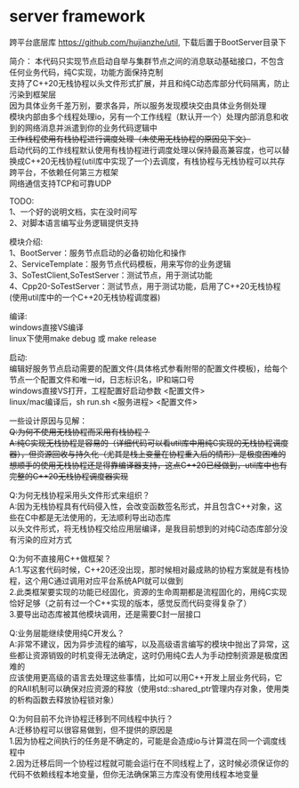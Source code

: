 # server framework
跨平台底层库 https://github.com/hujianzhe/util, 下载后置于BootServer目录下  

简介：
本代码只实现节点启动自举与集群节点之间的消息联动基础接口，不包含任何业务代码，纯C实现，功能方面保持克制  
支持了C++20无栈协程以头文件形式扩展，并且和纯C动态库部分代码隔离，防止污染到框架层  
因为具体业务千差万别，要求各异，所以服务发现模块交由具体业务侧处理  
模块内部由多个线程处理io，另有一个工作线程（默认开一个）处理内部消息和收到的网络消息并派遣到你的业务代码逻辑中  
~~工作线程使用有栈协程进行调度处理（未使用无栈协程的原因见下文）~~  
启动代码的工作线程默认使用有栈协程进行调度处理以保持最高兼容度，也可以替换成C++20无栈协程(util库中实现了一个)去调度，有栈协程与无栈协程可以共存  
跨平台，不依赖任何第三方框架  
网络通信支持TCP和可靠UDP  

TODO:  
1、一个好的说明文档，实在没时间写  
2、对脚本语言编写业务逻辑提供支持  

模块介绍:  
1、BootServer：服务节点启动的必备初始化和操作  
2、ServiceTemplate：服务节点代码模板，用来写你的业务逻辑  
3、SoTestClient,SoTestServer：测试节点，用于测试功能  
4、Cpp20-SoTestServer：测试节点，用于测试功能，启用了C++20无栈协程(使用util库中的一个C++20无栈协程调度器)  

编译:  
windows直接VS编译  
linux下使用make debug 或 make release  

启动:  
编辑好服务节点启动需要的配置文件(具体格式参看附带的配置文件模板)，给每个节点一个配置文件和唯一id，日志标识名，IP和端口号  
windows直接VS打开，工程配置好启动参数  <配置文件>  
linux/mac编译后，sh run.sh <服务进程> <配置文件>  

一些设计原因与见解：  
~~Q:为何不使用无栈协程而采用有栈协程？~~  
~~A:纯C实现无栈协程是容易的（详细代码可以看util库中用纯C实现的无栈协程调度器），但资源回收与持久化（尤其是栈上变量在协程重入后的情形）是极度困难的~~  
  ~~想顺手的使用无栈协程还是得靠编译器支持，这点C++20已经做到，util库中也有完整的C++20无栈协程调度器实现~~  
  
Q:为何无栈协程采用头文件形式来组织？  
A:因为无栈协程具有代码侵入性，会改变函数签名形式，并且包含C++对象，这些在C中都是无法使用的，无法顺利导出动态库  
  以头文件形式，将无栈协程交给应用层编译，是我目前想到的对纯C动态库部分没有污染的应对方式  
  
Q:为何不直接用C++做框架？  
A:1.写这套代码时候，C++20还没出现，那时候相对最成熟的协程方案就是有栈协程，这个用C通过调用对应平台系统API就可以做到  
  2.此类框架要实现的功能已经固化，资源的生命周期都是流程固化的，用纯C实现恰好足够（之前有过一个C++实现的版本，感觉反而代码变得复杂了）  
  3.要导出动态库被其他模块调用，还是需要C封一层接口  
  
Q:业务层能继续使用纯C开发么？  
A:非常不建议，因为异步流程的编写，以及高级语言编写的模块中抛出了异常，这些都让资源销毁的时机变得无法确定，这时仍用纯C去人为手动控制资源是极度困难的  
  应该使用更高级的语言去处理这些事情，比如可以用C++开发上层业务代码，它的RAII机制可以确保对应资源的释放（使用std::shared_ptr管理内存对象，使用类的析构函数去释放协程锁对象）  
  
Q:为何目前不允许协程迁移到不同线程中执行？  
A:迁移协程可以很容易做到，但不提供的原因是  
  1.因为协程之间执行的任务是不确定的，可能是会造成io与计算混在同一个调度线程中  
  2.因为迁移后同一个协程过程就可能会运行在不同线程上了，这时候必须保证你的代码不依赖线程本地变量，但你无法确保第三方库没有使用线程本地变量  
